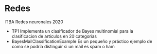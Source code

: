 # Redes
ITBA Redes neuronales 2020
- TP1 Implementa un clasificador de Bayes multinomial para la clasificacion de artículos en 20 categorías
- BayesMailClassificationExample Es un pequeño y práctico ejemplo de como se podría distinguir si un mail es spam o ham
